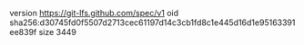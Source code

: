 version https://git-lfs.github.com/spec/v1
oid sha256:d30745fd0f5507d2713cec61197d14c3cb1fd8c1e445d16d1e95163391ee839f
size 3449

